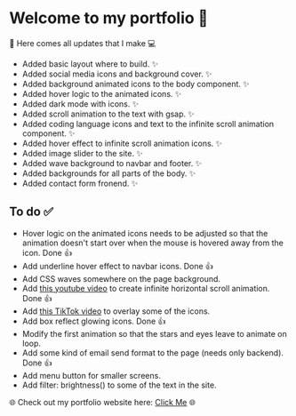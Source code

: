 # Welcome to my portfolio :rocket:

🚀 Here comes all updates that I make :computer:

- Added basic layout where to build. ✨
- Added social media icons and background cover. ✨
- Added background animated icons to the body component. ✨
- Added hover logic to the animated icons. ✨
- Added dark mode with icons. ✨
- Added scroll animation to the text with gsap. ✨
- Added coding language icons and text to the infinite scroll animation component. ✨
- Added hover effect to infinite scroll animation icons. ✨
- Added image slider to the site. ✨
- Added wave background to navbar and footer. ✨
- Added backgrounds for all parts of the body. ✨
- Added contact form fronend. ✨

## To do :white_check_mark:

- Hover logic on the animated icons needs to be adjusted so that the animation doesn't start over when the mouse is hovered away from the icon. Done :+1:
- Add underline hover effect to navbar icons. Done :+1:
- Add CSS waves somewhere on the page background.
- Add [this youtube video](https://www.youtube.com/watch?v=iLmBy-HKIAw&list=PLlOTzQUlSorMdRm1ManvpMOKuZSamDJj4&index=19&t=220s) to create infinite horizontal scroll animation. Done :+1:
- Add [this TikTok video](https://www.tiktok.com/@codetheworld.io/video/7283734773472693511?is_from_webapp=1&sender_device=pc&web_id=7284955038152869409) to overlay some of the icons.
- Add box reflect glowing icons. Done :+1:
- Modify the first animation so that the stars and eyes leave to animate on loop.
- Add some kind of email send format to the page (needs only backend). Done :+1:
- Add menu button for smaller screens.
- Add filter: brightness() to some of the text in the site.
  

🌐 Check out my portfolio website here: [Click Me](https://bonkkersp.azurewebsites.net/) 🌐
